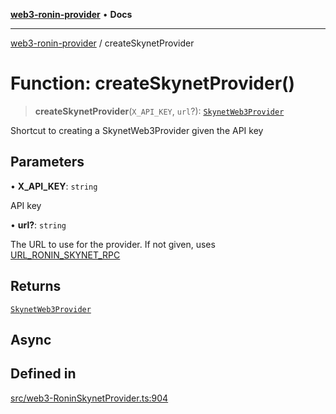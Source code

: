 [**web3-ronin-provider**](../README.md) • **Docs**

***

[web3-ronin-provider](../globals.md) / createSkynetProvider

# Function: createSkynetProvider()

> **createSkynetProvider**(`X_API_KEY`, `url`?): [`SkynetWeb3Provider`](../classes/SkynetWeb3Provider.md)

Shortcut to creating a SkynetWeb3Provider given the API key

## Parameters

• **X\_API\_KEY**: `string`

API key

• **url?**: `string`

The URL to use for the provider. If not given, uses [URL_RONIN_SKYNET_RPC](../variables/URL_RONIN_SKYNET_RPC.md)

## Returns

[`SkynetWeb3Provider`](../classes/SkynetWeb3Provider.md)

## Async

## Defined in

[src/web3-RoninSkynetProvider.ts:904](https://github.com/chuacw/web3-ronin-provider/blob/5334d3e4a39d6911ce4028a880b09b3429564837/src/web3-RoninSkynetProvider.ts#L904)
